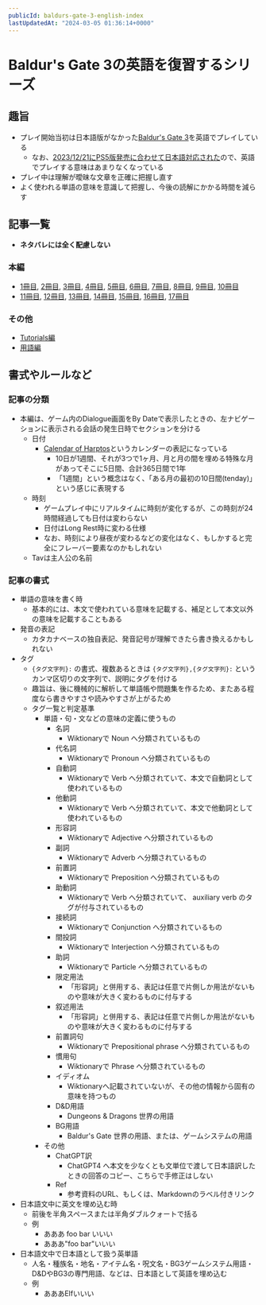 ```yaml
---
publicId: baldurs-gate-3-english-index
lastUpdatedAt: "2024-03-05 01:36:14+0000"
---
```


# Baldur's Gate 3の英語を復習するシリーズ

## 趣旨

- プレイ開始当初は日本語版がなかった[Baldur's Gate 3](https://store.steampowered.com/app/1086940/Baldurs_Gate_3/)を英語でプレイしている
  - なお、[2023/12/21にPS5版発売に合わせて日本語対応された](https://store.steampowered.com/news/app/1086940?emclan=103582791464711919&emgid=3878226811922849512)ので、英語でプレイする意味はあまりなくなっている
- プレイ中は理解が曖昧な文章を正確に把握し直す
- よく使われる単語の意味を意識して把握し、今後の読解にかかる時間を減らす

## 記事一覧

- **ネタバレには全く配慮しない**

### 本編

- [1冊目](./baldurs-gate-3-english-part-1.html), [2冊目](./baldurs-gate-3-english-part-2.html), [3冊目](./baldurs-gate-3-english-part-3.html), [4冊目](./baldurs-gate-3-english-part-4.html), [5冊目](./baldurs-gate-3-english-part-5.html), [6冊目](./baldurs-gate-3-english-part-6.html), [7冊目](./baldurs-gate-3-english-part-7.html), [8冊目](./baldurs-gate-3-english-part-8.html), [9冊目](./baldurs-gate-3-english-part-9.html), [10冊目](./baldurs-gate-3-english-part-10.html)
- [11冊目](./baldurs-gate-3-english-part-11.html), [12冊目](./baldurs-gate-3-english-part-12.html), [13冊目](./baldurs-gate-3-english-part-13.html), [14冊目](./baldurs-gate-3-english-part-14.html), [15冊目](./baldurs-gate-3-english-part-15.html), [16冊目](./baldurs-gate-3-english-part-16.html), [17冊目](./baldurs-gate-3-english-part-17.html)

### その他

- [Tutorials編](./baldurs-gate-3-english-tutorials.html)
- [用語編](./baldurs-gate-3-english-terms.html)

## 書式やルールなど

### 記事の分類

- 本編は、ゲーム内のDialogue画面をBy Dateで表示したときの、左ナビゲーションに表示される会話の発生日時でセクションを分ける
  - 日付
    - [Calendar of Harptos](https://www.worldanvil.com/w/forgotten-realms-28d26d5th29-lethann/a/calendar-of-harptos-article)というカレンダーの表記になっている
      - 10日が1週間、それが3つで1ヶ月、月と月の間を埋める特殊な月があってそこに5日間、合計365日間で1年
      - 「1週間」という概念はなく、「ある月の最初の10日間(tenday)」という感じに表現する
  - 時刻
    - ゲームプレイ中にリアルタイムに時刻が変化するが、この時刻が24時間経過しても日付は変わらない
    - 日付はLong Rest時に変わる仕様
    - なお、時刻により昼夜が変わるなどの変化はなく、もしかすると完全にフレーバー要素なのかもしれない
  - Tavは主人公の名前

### 記事の書式

- 単語の意味を書く時
  - 基本的には、本文で使われている意味を記載する、補足として本文以外の意味を記載することもある
- 発音の表記
  - カタカナベースの独自表記、発音記号が理解できたら書き換えるかもしれない
- タグ
  - `{タグ文字列}:` の書式、複数あるときは `{タグ文字列},{タグ文字列}:` というカンマ区切りの文字列で、説明にタグを付ける
  - 趣旨は、後に機械的に解析して単語帳や問題集を作るため、またある程度なら書きやすさや読みやすさが上がるため
  - タグ一覧と判定基準
    - 単語・句・文などの意味の定義に使うもの
      - 名詞
        - Wiktionaryで Noun へ分類されているもの
      - 代名詞
        - Wiktionaryで Pronoun へ分類されているもの
      - 自動詞
        - Wiktionaryで Verb へ分類されていて、本文で自動詞として使われているもの
      - 他動詞
        - Wiktionaryで Verb へ分類されていて、本文で他動詞として使われているもの
      - 形容詞
        - Wiktionaryで Adjective へ分類されているもの
      - 副詞
        - Wiktionaryで Adverb へ分類されているもの
      - 前置詞
        - Wiktionaryで Preposition へ分類されているもの
      - 助動詞
        - Wiktionaryで Verb へ分類されていて、 auxiliary verb のタグが付与されているもの
      - 接続詞
        - Wiktionaryで Conjunction へ分類されているもの
      - 間投詞
        - Wiktionaryで Interjection へ分類されているもの
      - 助詞
        - Wiktionaryで Particle へ分類されているもの
      - 限定用法
        - 「形容詞」と併用する、表記は任意で片側しか用法がないものや意味が大きく変わるものに付与する
      - 叙述用法
        - 「形容詞」と併用する、表記は任意で片側しか用法がないものや意味が大きく変わるものに付与する
      - 前置詞句
        - Wiktionaryで Prepositional phrase へ分類されているもの
      - 慣用句
        - Wiktionaryで Phrase へ分類されているもの
      - イディオム
        - Wiktionaryへ記載されていないが、その他の情報から固有の意味を持つもの
      - D&D用語
        - Dungeons & Dragons 世界の用語
      - BG用語
        - Baldur's Gate 世界の用語、または、ゲームシステムの用語
    - その他
      - ChatGPT訳
        - ChatGPT4 へ本文を少なくとも文単位で渡して日本語訳したときの回答のコピー、こちらで手修正はしない
      - Ref
        - 参考資料のURL、もしくは、Markdownのラベル付きリンク
- 日本語文中に英文を埋め込む時
  - 前後を半角スペースまたは半角ダブルクォートで括る
  - 例
    - あああ foo bar いいい
    - あああ"foo bar"いいい
- 日本語文中で日本語として扱う英単語
  - 人名・種族名・地名・アイテム名・呪文名・BG3ゲームシステム用語・D&DやBG3の専門用語、などは、日本語として英語を埋め込む
  - 例
    - あああElfいいい
